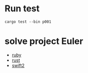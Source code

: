 # Run test

```
cargo test --bin p001
```

# solve project Euler

+ [ruby](https://github.com/regonn/project_euler_ruby)
+ [rust](https://github.com/regonn/project_euler_rust)
+ [swift2](https://github.com/regonn/projectEulerSwift)
